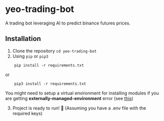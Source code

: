 # yeo-trading-bot

A trading bot leveraging AI to predict binance futures prices.

## Installation

1. Clone the repository `cd yeo-trading-bot`
2. Using `pip` or `pip3`

```
    pip install -r requirements.txt
```
or
```
    pip3 install -r requirements.txt
```

You might need to setup a virtual environment for installing modules if you are getting **externally-managed-environment** error (see [this](https://www.makeuseof.com/fix-pip-error-externally-managed-environment-linux/#:~:text=Here%27s%20how%20to%20create))

3. Project is ready to run! 🚀 (Assuming you have a .env file with the required keys)
